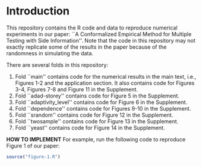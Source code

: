 # Introduction

This repository contains the R code and data to reproduce numerical experiments in our paper: ``A Conformalized Empirical Method for Multiple Testing with Side Information''. Note that the code in this repository may not exactly replicate some of the results in the paper because of the randomness in simulating the data. 

There are several folds in this repository:

1. Fold ``main'' contains code for the numerical results in the main text, i.e., Figures 1-2 and the application section. It also contains code for Figures 3-4, Figures 7-8 and Figure 11 in the Supplement.
2. Fold ``adad-storey'' contains code for Figure 5 in the Supplement.
3. Fold ``adaptivity_level'' contains code for Figure 6 in the Supplement.
4. Fold ``dependence'' contains code for Figures 9-10 in the Supplement.
5. Fold ``srandom'' contains code for Figure 12 in the Supplement.
6. Fold ``twosample'' contains code for Figure 13 in the Supplement.
7. Fold ``yeast'' contains code for Figure 14 in the Supplement.

**HOW TO IMPLEMENT** 
For example, run the following code to reproduce Figure 1 of our paper:
```R
source("figure-1.R")
```
